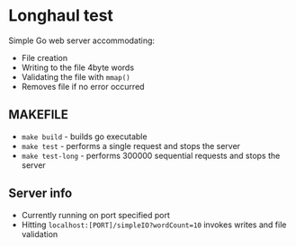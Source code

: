 # Longhaul test
Simple Go web server accommodating:
* File creation
* Writing to the file 4byte words
* Validating the file with `mmap()`
* Removes file if no error occurred

## MAKEFILE
* `make build` - builds go executable
* `make test` - performs a single request and stops the server
* `make test-long` - performs 300000 sequential requests and stops the server

## Server info
* Currently running on port specified port
* Hitting `localhost:[PORT]/simpleIO?wordCount=10` invokes writes and file validation